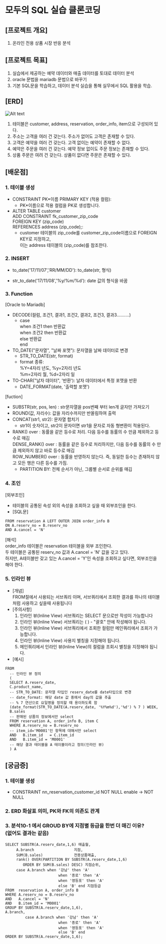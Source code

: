 # 모두의 SQL 실습 클론코딩

## [프로젝트 개요]

1. 온라인 전용 상품 시장 반응 분석

## [프로젝트 목표]

1. 실습에서 제공하는 예약 데이터와 매출 데이터를 토대로 데이터 분석
2. oracle 문법을 mariadb 문법으로 바꾸기
3. 기본 SQL문을 학습하고, 데이터 분석 실습을 통해 실무에서 SQL 활용을 학습.

## [ERD] <br>

![Alt text](ERD.png)
1. 테이블은 customer, address, reservation, order_info, item으로 구성되어 있다.
2. 주소는 고객을 여러 건 갖는다. 주소가 없어도 고객은 존재할 수 있다.
3. 고객은 예약을 여러 건 갖는다. 고객 없이는 예약이 존재할 수 없다.
4. 예약은 주문을 여러 건 갖는다. 예약 정보 없이도 주문 정보는 존재할 수 있다.
5. 상품 주문은 여려 건 갖는다. 상품이 없다면 주문은 존재할 수 있다.
## [배운점]

### 1. 테이블 생성

- CONSTRAINT PK*이름 PRIMARY KEY (적용 컬럼):
  - PK*이름으로 적용 컬럼을 PK로 생성합니다.
- ALTER TABLE customer <br> ADD CONSTRAINT fk_customer_zip_code <br> FOREIGN KEY (zip_code) <br>REFERENCES address (zip_code);: 
  - customer 테이블의 zip_code를 customer_zip_code이름으로 FOREIGN KEY로 지정하고, <br> 이는 address 테이블의 (zip_code)를 참조한다.

### 2. INSERT

- to_date('17/11/07','RR/MM/DD'): to_date(str, 형식)

- str_to_date('17/11/08','%y/%m/%d'): date 값의 형식을 바꿈

### 3. Function
[Oracle to Mariadb]
- DECODE(컬럼, 조건1, 결과1, 조건2, 결과2, 조건3, 결과3..........) 
  - case <br>
       when 조건1  then  반환값 <br>
       when 조건2  then  반환값 <br>
       else 반환값 <br>
      end<br>
- TO_DATE("문자열", "날짜 포맷"): 문자열을 날짜 데이터로 변경
  - STR_TO_DATE(str, format)
  - format 종류: <br> 
    %Y=4자리 년도, %y=2자리 년도 <br>
    %m=2자리 월, %d=2자리 일 <br>
- TO-CHAR("날자 데이터", '반환'): 날자 데이터에서 특정 포맷을 반환
  - DATE_FORMAT(date, '출력할 포맷')

[fuction]
- SUBSTR(str, pos, len) : str문자열을 pos번째 부터 len개 글자만 가져오기
- ROUND(값, 자리수): 값을 자리수까지만 반올림하여 출력
- CONCAT(str1, str2): 문자열 합치기
  - str1이 숫자이고, str2이 문자이면 str1을 문자로 자동 형변환이 적용된다.
-  RANK() over  : 동률을 같은 등수로 처리. 다음 등수를 동률의 수 만큼 제외하고 등수로 매김 <br>
   DENSE_RANK() over : 동률을 같은 등수로 처리하지만, 다음 등수를 동률의 수 만큼 제외하지 않고 바로 등수로 매김 <br>
   ROW_NUMBER() over : 동률을 반영하지 않는다. 즉, 동일한 등수는 존재하지 않고 모든 행은 다른 등수를 가짐.
   - PARTITION BY: 전체 순서가 아닌, 그룹별 순서로 순위를 매김
### 4. 조인
[외부조인]
-  테이블의 공통된 속성 외의 속성을 조회하고 싶을 때 외부조인을 한다.
  - [SQL문] <br>
```roomsql
FROM reservation A LEFT OUTER JOIN order_info B
ON A.reserv_no = B.reserv_no
AND A.cancel = 'N'
```
[해석]<br>
order_info 테이블은 reservation 테이블을 외부 조인한다. <br>
두 테이블은 공통된 reserv_no 값과 A.cancel = 'N' 값을 갖고 있다. <br>
하지만, A테이블만 갖고 있는 A.cancel = 'Y'인 속성을 조회하고 싶다면, 외부조인을 해야 한다.

### 5. 인라인 뷰
- [개념] <br>
  FROM절에서 사용되는 서브쿼리 이며, 서브쿼리에서 조회한 결과를 하나의 테이블처럼 사용하고 싶을때 사용됩니다
- [주의사항] <br>
  1. 인라인 뷰(Inline View) 서브쿼리는 SELECT 문으로만 작성이 가능합니다
  2. 인라인 뷰(Inline View) 서브쿼리는 ( ) - "괄호" 안에 작성해야 됩니다.
  3. 인라인 뷰(Inline View) 서브쿼리에서 조회한 컬럼만 메인쿼리에서 조회가 가능합니다.
  4. 인라인 뷰(Inline View) 사용지 별칭을 지정해야 됩니다.
  5. 메인쿼리에서 인라인 뷰(Inline View)의 컬럼을 조회시 별칭을 지정해야 됩니다.
- [예시] <br>
```roomsql
FROM
  -- 인라인 뷰 정의
  (
  SELECT A.reserv_date,
  C.product_name,
  -- STR_TO_DATE: 문자열 타입인 reserv_date를 date타입으로 변경
  -- date_format: 해당 date 값 중에서 day의 값을 추출
  -- % 7 연산으로 요일명을 정의할 때 용이하도록 함
  (date_format(STR_TO_DATE(A.reserv_date, '%Y%m%d'),'%d') % 7 ) WEEK,
  B.sales
  -- 판매된 상품의 정보에서만 select
  FROM reservation A, order_info B, item C
  WHERE A.reserv_no = B.reserv_no
  -- item_id='M0001'인 항목에 대해서만 select
  AND   B.item_id   = C.item_id
  AND   B.item_id = 'M0001'
  -- 해당 결과 테이블을 A 테이블이라고 정의(인라인 뷰)
  ) A 
```

## [궁금증]

### 1. 테이블 생성

- CONSTRAINT nn_reservation_customer_id NOT NULL enable -> NOT NULL

### 2. ERD 화살표 의미, PK와 FK의 의존도 관계

### 3. 분석10-1 에서 GROUD BY에 지점별 등급을 한번 더 매긴 이유?<br> (없어도 결과는 같음)
```roomsql
SELECT SUBSTR(A.reserv_date,1,6) 매출월,
	 A.branch                  지점,
	 SUM(B.sales)              전용상품매출,
	 rank() OVER(PARTITION BY SUBSTR(A.reserv_date,1,6) 
		ORDER BY SUM(B.sales) DESC) 지점순위,
	 case A.branch when '강남' then 'A'
                        when '종로' then 'A'	
                        when '영등포' then 'A'
                        else 'B' end 지점등급
FROM  reservation A, order_info B
WHERE A.reserv_no = B.reserv_no
AND   A.cancel = 'N'
AND   B.item_id = 'M0001'
GROUP BY SUBSTR(A.reserv_date,1,6), 
A.branch,
      	 case A.branch when '강남' then 'A'
                        when '종로' then 'A'	
                        when '영등포' then 'A'
                        else 'B' end 
ORDER BY SUBSTR(A.reserv_date,1,6);
```
